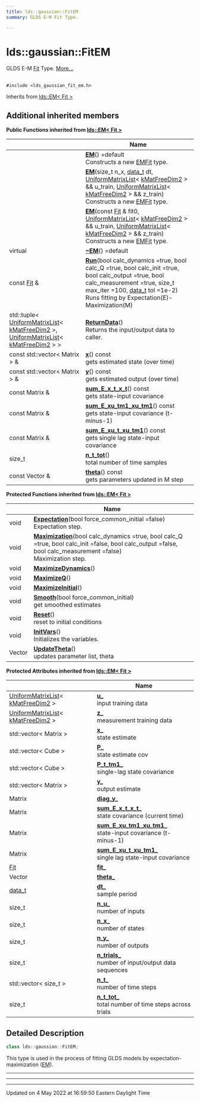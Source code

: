 ```yaml
---
title: lds::gaussian::FitEM
summary: GLDS E-M Fit Type. 

---
```


# lds::gaussian::FitEM



GLDS E-M [Fit](/lds-ctrl-est/docs/api/classes/classlds_1_1gaussian_1_1fit/) Type.  [More...](#detailed-description)


<br /> `#include <lds_gaussian_fit_em.h>`

Inherits from [lds::EM< Fit >](/lds-ctrl-est/docs/api/classes/classlds_1_1em/)

## Additional inherited members

**Public Functions inherited from [lds::EM< Fit >](/lds-ctrl-est/docs/api/classes/classlds_1_1em/)**

|                | Name           |
| -------------- | -------------- |
| | **[EM](/lds-ctrl-est/docs/api/classes/classlds_1_1em/#function-em)**() =default<br>Constructs a new [EM](/lds-ctrl-est/docs/api/classes/classlds_1_1em/)[Fit]() type.  |
| | **[EM](/lds-ctrl-est/docs/api/classes/classlds_1_1em/#function-em)**(size_t n_x, [data_t](/lds-ctrl-est/docs/api/namespaces/namespacelds/#using-data-t) dt, [UniformMatrixList](/lds-ctrl-est/docs/api/classes/classlds_1_1uniformmatrixlist/)< [kMatFreeDim2](/lds-ctrl-est/docs/api/namespaces/namespacelds/#enumvalue-kmatfreedim2) > && u_train, [UniformMatrixList](/lds-ctrl-est/docs/api/classes/classlds_1_1uniformmatrixlist/)< [kMatFreeDim2](/lds-ctrl-est/docs/api/namespaces/namespacelds/#enumvalue-kmatfreedim2) > && z_train)<br>Constructs a new [EM](/lds-ctrl-est/docs/api/classes/classlds_1_1em/)[Fit]() type.  |
| | **[EM](/lds-ctrl-est/docs/api/classes/classlds_1_1em/#function-em)**(const [Fit](/lds-ctrl-est/docs/api/classes/classlds_1_1fit/) & fit0, [UniformMatrixList](/lds-ctrl-est/docs/api/classes/classlds_1_1uniformmatrixlist/)< [kMatFreeDim2](/lds-ctrl-est/docs/api/namespaces/namespacelds/#enumvalue-kmatfreedim2) > && u_train, [UniformMatrixList](/lds-ctrl-est/docs/api/classes/classlds_1_1uniformmatrixlist/)< [kMatFreeDim2](/lds-ctrl-est/docs/api/namespaces/namespacelds/#enumvalue-kmatfreedim2) > && z_train)<br>Constructs a new [EM](/lds-ctrl-est/docs/api/classes/classlds_1_1em/)[Fit]() type.  |
| virtual | **[~EM](/lds-ctrl-est/docs/api/classes/classlds_1_1em/#function-~em)**() =default |
| const [Fit](/lds-ctrl-est/docs/api/classes/classlds_1_1fit/) & | **[Run](/lds-ctrl-est/docs/api/classes/classlds_1_1em/#function-run)**(bool calc_dynamics =true, bool calc_Q =true, bool calc_init =true, bool calc_output =true, bool calc_measurement =true, size_t max_iter =100, [data_t](/lds-ctrl-est/docs/api/namespaces/namespacelds/#using-data-t) tol =1e-2)<br>Runs fitting by Expectation(E)-Maximization(M)  |
| std::tuple< [UniformMatrixList](/lds-ctrl-est/docs/api/classes/classlds_1_1uniformmatrixlist/)< [kMatFreeDim2](/lds-ctrl-est/docs/api/namespaces/namespacelds/#enumvalue-kmatfreedim2) >, [UniformMatrixList](/lds-ctrl-est/docs/api/classes/classlds_1_1uniformmatrixlist/)< [kMatFreeDim2](/lds-ctrl-est/docs/api/namespaces/namespacelds/#enumvalue-kmatfreedim2) > > | **[ReturnData](/lds-ctrl-est/docs/api/classes/classlds_1_1em/#function-returndata)**()<br>Returns the input/output data to caller.  |
| const std::vector< Matrix > & | **[x](/lds-ctrl-est/docs/api/classes/classlds_1_1em/#function-x)**() const<br>gets estimated state (over time)  |
| const std::vector< Matrix > & | **[y](/lds-ctrl-est/docs/api/classes/classlds_1_1em/#function-y)**() const<br>gets estimated output (over time)  |
| const Matrix & | **[sum_E_x_t_x_t](/lds-ctrl-est/docs/api/classes/classlds_1_1em/#function-sum-e-x-t-x-t)**() const<br>gets state-input covariance  |
| const Matrix & | **[sum_E_xu_tm1_xu_tm1](/lds-ctrl-est/docs/api/classes/classlds_1_1em/#function-sum-e-xu-tm1-xu-tm1)**() const<br>gets state-input covariance (t-minus-1)  |
| const Matrix & | **[sum_E_xu_t_xu_tm1](/lds-ctrl-est/docs/api/classes/classlds_1_1em/#function-sum-e-xu-t-xu-tm1)**() const<br>gets single lag state-input covariance  |
| size_t | **[n_t_tot](/lds-ctrl-est/docs/api/classes/classlds_1_1em/#function-n-t-tot)**()<br>total number of time samples  |
| const Vector & | **[theta](/lds-ctrl-est/docs/api/classes/classlds_1_1em/#function-theta)**() const<br>gets parameters updated in M step  |

**Protected Functions inherited from [lds::EM< Fit >](/lds-ctrl-est/docs/api/classes/classlds_1_1em/)**

|                | Name           |
| -------------- | -------------- |
| void | **[Expectation](/lds-ctrl-est/docs/api/classes/classlds_1_1em/#function-expectation)**(bool force_common_initial =false)<br>Expectation step.  |
| void | **[Maximization](/lds-ctrl-est/docs/api/classes/classlds_1_1em/#function-maximization)**(bool calc_dynamics =true, bool calc_Q =true, bool calc_init =false, bool calc_output =false, bool calc_measurement =false)<br>Maximization step.  |
| void | **[MaximizeDynamics](/lds-ctrl-est/docs/api/classes/classlds_1_1em/#function-maximizedynamics)**() |
| void | **[MaximizeQ](/lds-ctrl-est/docs/api/classes/classlds_1_1em/#function-maximizeq)**() |
| void | **[MaximizeInitial](/lds-ctrl-est/docs/api/classes/classlds_1_1em/#function-maximizeinitial)**() |
| void | **[Smooth](/lds-ctrl-est/docs/api/classes/classlds_1_1em/#function-smooth)**(bool force_common_initial)<br>get smoothed estimates  |
| void | **[Reset](/lds-ctrl-est/docs/api/classes/classlds_1_1em/#function-reset)**()<br>reset to initial conditions  |
| void | **[InitVars](/lds-ctrl-est/docs/api/classes/classlds_1_1em/#function-initvars)**()<br>Initializes the variables.  |
| Vector | **[UpdateTheta](/lds-ctrl-est/docs/api/classes/classlds_1_1em/#function-updatetheta)**()<br>updates parameter list, theta  |

**Protected Attributes inherited from [lds::EM< Fit >](/lds-ctrl-est/docs/api/classes/classlds_1_1em/)**

|                | Name           |
| -------------- | -------------- |
| [UniformMatrixList](/lds-ctrl-est/docs/api/classes/classlds_1_1uniformmatrixlist/)< [kMatFreeDim2](/lds-ctrl-est/docs/api/namespaces/namespacelds/#enumvalue-kmatfreedim2) > | **[u_](/lds-ctrl-est/docs/api/classes/classlds_1_1em/#variable-u-)** <br>input training data  |
| [UniformMatrixList](/lds-ctrl-est/docs/api/classes/classlds_1_1uniformmatrixlist/)< [kMatFreeDim2](/lds-ctrl-est/docs/api/namespaces/namespacelds/#enumvalue-kmatfreedim2) > | **[z_](/lds-ctrl-est/docs/api/classes/classlds_1_1em/#variable-z-)** <br>measurement training data  |
| std::vector< Matrix > | **[x_](/lds-ctrl-est/docs/api/classes/classlds_1_1em/#variable-x-)** <br>state estimate  |
| std::vector< Cube > | **[P_](/lds-ctrl-est/docs/api/classes/classlds_1_1em/#variable-p-)** <br>state estimate cov  |
| std::vector< Cube > | **[P_t_tm1_](/lds-ctrl-est/docs/api/classes/classlds_1_1em/#variable-p-t-tm1-)** <br>single-lag state covariance  |
| std::vector< Matrix > | **[y_](/lds-ctrl-est/docs/api/classes/classlds_1_1em/#variable-y-)** <br>output estimate  |
| Matrix | **[diag_y_](/lds-ctrl-est/docs/api/classes/classlds_1_1em/#variable-diag-y-)**  |
| Matrix | **[sum_E_x_t_x_t_](/lds-ctrl-est/docs/api/classes/classlds_1_1em/#variable-sum-e-x-t-x-t-)** <br>state covariance (current time)  |
| Matrix | **[sum_E_xu_tm1_xu_tm1_](/lds-ctrl-est/docs/api/classes/classlds_1_1em/#variable-sum-e-xu-tm1-xu-tm1-)** <br>state-input covariance (t-minus-1)  |
| Matrix | **[sum_E_xu_t_xu_tm1_](/lds-ctrl-est/docs/api/classes/classlds_1_1em/#variable-sum-e-xu-t-xu-tm1-)** <br>single lag state-input covariance  |
| [Fit](/lds-ctrl-est/docs/api/classes/classlds_1_1fit/) | **[fit_](/lds-ctrl-est/docs/api/classes/classlds_1_1em/#variable-fit-)**  |
| Vector | **[theta_](/lds-ctrl-est/docs/api/classes/classlds_1_1em/#variable-theta-)**  |
| [data_t](/lds-ctrl-est/docs/api/namespaces/namespacelds/#using-data-t) | **[dt_](/lds-ctrl-est/docs/api/classes/classlds_1_1em/#variable-dt-)** <br>sample period  |
| size_t | **[n_u_](/lds-ctrl-est/docs/api/classes/classlds_1_1em/#variable-n-u-)** <br>number of inputs  |
| size_t | **[n_x_](/lds-ctrl-est/docs/api/classes/classlds_1_1em/#variable-n-x-)** <br>number of states  |
| size_t | **[n_y_](/lds-ctrl-est/docs/api/classes/classlds_1_1em/#variable-n-y-)** <br>number of outputs  |
| size_t | **[n_trials_](/lds-ctrl-est/docs/api/classes/classlds_1_1em/#variable-n-trials-)** <br>number of input/output data sequences  |
| std::vector< size_t > | **[n_t_](/lds-ctrl-est/docs/api/classes/classlds_1_1em/#variable-n-t-)** <br>number of time steps  |
| size_t | **[n_t_tot_](/lds-ctrl-est/docs/api/classes/classlds_1_1em/#variable-n-t-tot-)** <br>total number of time steps across trials  |


## Detailed Description

```cpp
class lds::gaussian::FitEM;
```



This type is used in the process of fitting GLDS models by expectation-maximization ([EM](/lds-ctrl-est/docs/api/classes/classlds_1_1em/)). 

---
---
-------------------------------

Updated on  4 May 2022 at 16:59:50 Eastern Daylight Time
